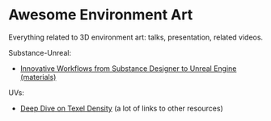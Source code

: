 # Awesome Environment Art
Everything related to 3D environment art: talks, presentation, related videos.


Substance-Unreal:
  - [Innovative Workflows from Substance Designer to Unreal Engine (materials)](https://www.youtube.com/watch?v=PmvBlbLeuC4)

UVs:
  - [Deep Dive on Texel Density](https://www.beyondextent.com/deep-dives/deepdive-texeldensity) (a lot of links to other resources)
